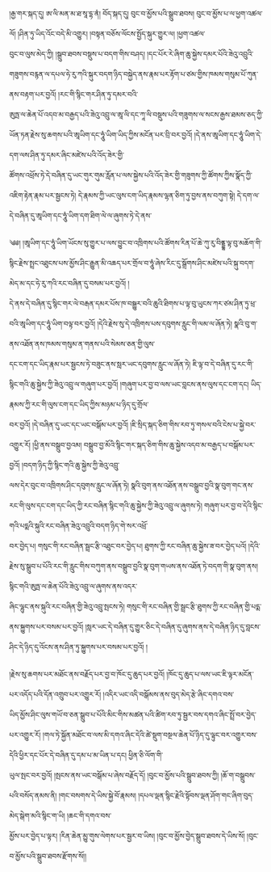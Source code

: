 ﻿  
།རྒྱ་གར་སྐད་དུ། ཨ་ལི་མན་མ་ཐ་སཱ་དྷ་ནཾ། བོད་སྐད་དུ། བུང་བ་མྱོས་པའི་སྒྲུབ་ཐབས། བུང་བ་མྱོས་པ་ལ་ཕྱག་འཚལ་ལོ། །ཤིན་ཏུ་ཡིད་འོང་བདེ་མི་འགྱུར། །བསྟན་བཅོས་ལོངས་སྤྱོད་སྐུར་གྱུར་ལ། །ཕྱག་འཚལ་  
བུང་བ་ལུས་མེད་ཀྱི། །སྒྲུབ་ཐབས་བསྡུས་པ་བདག་གིས་བཤད། །དང་པོར་རེ་ཞིག་ཆུ་སྐྱེས་དམར་པོའི་ཟེའུ་འབྲུའི་གཟུགས་བརྙན་ལ་དཔལ་ཧེ་རུ་ཀའི་སྐུར་བདག་ཉིད་བསྐྱེད་ནས་རྣམ་པར་རྟོག་པ་ཙམ་གྱིས་ཁམས་གསུམ་པོ་ཀུན་ནས་བརྟག་པར་བྱའོ། །རང་གི་སྙིང་གར་ཤིན་ཏུ་དམར་བའི་  
ཨུཏྤ་ལ་ཆེན་པོ་འདབ་མ་བརྒྱད་པའི་ཟེའུ་འབྲུ་ལ་ཨཱ་ལི་དང་ཀཱ་ལི་བསྡུས་པའི་གཟུགས་ལ་སངས་རྒྱས་ཐམས་ཅད་ཀྱི་ཡོན་ཏན་རྗེས་སུ་ཆགས་པའི་ཨཱཡིག་དང་ཧཱུཾ་ཡིག་ཡིད་ཀྱིས་མངོན་པར་བྲི་བར་བྱའོ། །དེ་ནས་ཨཱཡིག་དང་ཧཱུཾ་ཡིག་དེ་དག་ལས་ཤིན་ཏུ་དམར་ཞིང་མཛེས་པའི་འོད་ཟེར་གྱི་  
ཚོགས་འཕྲོས་ཏེ་དེ་བཞིན་དུ་ཡང་གུར་གུམ་རློན་པ་ལས་སྐྱེས་པའི་འོད་ཟེར་གྱི་གཟུགས་ཀྱི་ཚོགས་ཀྱིས་སྣོད་ཀྱི་འཇིག་རྟེན་རྣམ་པར་སྦྱངས་ཏེ། དེ་རྣམས་ཀྱི་ཡང་ལུས་ངག་ཡིད་རྣམས་ལྷན་ཅིག་ཏུ་བྱས་ནས་བཀུག་སྟེ། དེ་དག་ལ་དེ་བཞིན་དུ་ཨཱཡིག་དང་ཧཱུཾ་ཡིག་དག་ཐིག་ལེ་ལ་ཞུགས་ཏེ་དེ་ནས་  
  
༄༅། །ཨཱཡིག་དང་ཧཱུཾ་ཡིག་ཡོངས་སུ་གྱུར་པ་ལས་བྱུང་བ་འཁྲིགས་པའི་ཚོགས་རིན་པོ་ཆེ་ཀུ་རུ་བིནྡྷ་ལྟ་བུ་མཆོག་གི་སྙིང་རྗེས་སྤྲང་འཐུངས་པས་མྱོས་ཤིང་རྒྱུན་མི་འཆད་པར་གྲོལ་བ་ཧཱུཾ་ཞེས་རིང་དུ་སྒྲོགས་ཤིང་མཛེས་པའི་སྐུ་བདག་མེད་མ་དང་ཧེ་རུ་ཀའི་རང་བཞིན་དུ་བསམ་པར་བྱའོ། །  
དེ་ནས་དེ་བཞིན་དུ་སྙིང་གར་ལེ་བརྒན་དམར་པོས་ཁ་བསྒྱུར་བའི་ཆུའི་ཐིགས་པ་ལྟ་བུ་ཡུངས་ཀར་ཙམ་ཤིན་ཏུ་ཕྲ་བའི་ཨཱཡིག་དང་ཧཱུཾ་ཡིག་བལྟ་བར་བྱའོ། །དེའི་རྗེས་སུ་དེ་འཁྲིགས་པས་དབུགས་རླུང་གི་ལམ་ལ་ཞོན་ཏེ། སྣའི་བུ་ག་ནས་འཐོན་ནས་ཁམས་གསུམ་ན་གནས་པའི་སེམས་ཅན་གྱི་ལུས་  
དང་ངག་དང་ཡིད་རྣམ་པར་སྦྱངས་ཏེ་བཟུང་ནས་སླར་ཡང་དབུགས་རླུང་ལ་ཞོན་ཏེ། ཇི་ལྟ་བ་དེ་བཞིན་དུ་རང་གི་སྙིང་གའི་ཆུ་སྐྱེས་ཀྱི་ཟེའུ་འབྲུ་ལ་གཞུག་པར་བྱའོ། །གཞུག་པར་བྱ་བ་ལས་ཡང་བླངས་ནས་ལུས་དང་ངག་དང། ཡིད་རྣམས་ཀྱི་རང་གི་ལུས་ངག་དང་ཡིད་ཀྱིས་མཉམ་པ་ཉིད་དུ་གྲོལ་  
བར་བྱའོ། །དེ་བཞིན་དུ་ཡང་དང་ཡང་བསྒོམ་པར་བྱའོ། །ཇི་སྲིད་སྐད་ཅིག་གིས་རབ་ཏུ་གསལ་བའི་ངེས་པ་སྐྱེ་བར་འགྱུར་རོ། །ཕྱི་ནས་བསྒྲུབ་བྱའམ། བསྒྲུབ་བྱ་མོའི་སྙིང་གར་སྐད་ཅིག་གིས་ཆུ་སྐྱེས་འདབ་མ་བརྒྱད་པ་བསྒོམ་པར་བྱའོ། །བདག་ཉིད་ཀྱི་སྙིང་གའི་ཆུ་སྐྱེས་ཀྱི་ཟེའུ་འབྲུ་  
ལས་དེར་བུང་བ་འཁྲིགས་ཤིང་དབུགས་རླུང་ལ་ཞོན་ཏེ། སྣའི་བུག་ནས་འཐོན་ནས་བསྒྲུབ་བྱའི་སྣ་བུག་གང་ནས་རང་གི་ལུས་དང་ངག་དང་ཡིད་ཀྱི་རང་བཞིན་སྙིང་གའི་ཆུ་སྐྱེས་ཀྱི་ཟེའུ་འབྲུ་ལ་ཞུགས་ཏེ། གཞུག་པར་བྱ་བ་དེའི་སྙིང་གའི་པདྨའི་སྐུའི་རང་བཞིན་ཟེའུ་འབྲུའི་བདག་ཉིད་གེ་སར་འཕྲོ་  
བར་བྱེད་པ། གསུང་གི་རང་བཞིན་སྦྲང་རྩི་འཐུང་བར་བྱེད་པ། ཐུགས་ཀྱི་རང་བཞིན་ཆུ་སྐྱེས་ཟ་བར་བྱེད་པའོ། །དེའི་རྗེས་སུ་སྒྲུབ་པ་པོའི་རང་གི་རླུང་གིས་བཀུག་ནས་བསྒྲུབ་བྱའི་སྣ་བུག་གཡས་ནས་འཐོན་ཏེ་བདག་གི་སྣ་བུག་ནས། སྙིང་གའི་ཨུཏྤ་ལ་ཆེན་པོའི་ཟེའུ་འབྲུ་ལ་ཞུགས་ནས་འདར་  
ཞིང་ལྷུང་ནས་སྐུའི་རང་བཞིན་གྱི་ཟེའུ་འབྲུ་སྤངས་ཏེ། གསུང་གི་རང་བཞིན་གྱི་སྦྲང་རྩི་ཐུགས་ཀྱི་རང་བཞིན་གྱི་པདྨ་ནས་སྐྱུགས་པར་བསམ་པར་བྱའོ། །སླར་ཡང་དེ་བཞིན་དུ་གྱུར་ཅིང་དེ་བཞིན་དུ་ཞུགས་ནས་དེ་བཞིན་ཉིད་དུ་བླངས་ཤིང་དེ་ཉིད་དུ་འོངས་ནས་ཤིན་ཏུ་སྐྱུགས་པར་བསམ་པར་བྱའོ། །  
  
།རྗེས་སུ་ཆགས་པར་མཐོང་ནས་བརྗོད་པར་བྱ་བ་ཁོང་དུ་ཆུད་པར་བྱའོ། །ཁོང་དུ་ཆུད་པ་ལས་ཡང་ཇི་ལྟར་མངོན་པར་འདོད་པའི་དོན་འགྲུབ་པར་འགྱུར་རོ། །འདིར་ཡང་འདི་བསྒོམས་ནས་བུད་མེད་རྩེ་ཞིང་དགའ་བས་  
ཡིད་མྱོས་ཤིང་ལུས་གཡོ་བ་ཅན་སྒྲུབ་པ་པོའི་མིང་གིས་མཚན་པའི་ཚིག་རབ་ཏུ་སྦྱར་བས་དགའ་ཞིང་སྤྲོ་བར་བྱེད་པར་འགྱུར་རོ། །གལ་ཏེ་སྐྱོན་མཐོང་བ་ལས་མི་དགའ་ཞིང་དེའི་ཚེ་སྡུག་བསྔལ་ཆེན་པོ་ཉིད་དུ་ལྟུང་བར་འགྱུར་བས་དེའི་ཕྱིར་དང་པོར་དེ་བཞིན་དུ་དམ་པ་མ་ཡིན་པ་དང། ཕྱིན་ཅི་ལོག་གི་  
ཡུལ་སྤང་བར་བྱའོ། །སྤངས་ནས་ཡང་བསྒོམ་པ་ཞེས་བརྗོད་དོ། །བུང་བ་མྱོས་པའི་སྒྲུབ་ཐབས་ཀྱི། །ཆོ་ག་བསྒྲུབས་པའི་བསོད་ནམས་ནི། །གང་བསགས་དེ་ཡིས་སྐྱེ་བོ་རྣམས། །དཔལ་ལྡན་སྙིང་རྗེའི་སྟོབས་ལྡན་ཤོག་གང་ཞིག་བུད་མེད་སྒེག་མའི་སྙིང་ག་ཡི། །ཆང་གི་དགའ་བས་  
མྱོས་པར་བྱེད་པ་ལྟར། །རིན་ཆེན་མྱུ་གུས་ལེགས་པར་སྦྱར་བ་ཡིས། །བུང་བ་མྱོས་བྱེད་སྒྲུབ་ཐབས་དེ་ཡིས་སོ། །བུང་བ་མྱོས་པའི་སྒྲུབ་ཐབས་རྫོགས་སོ།།  
  
  
